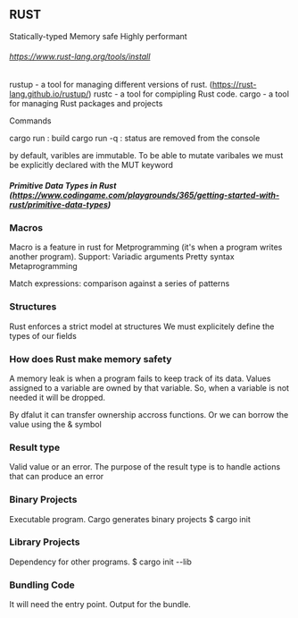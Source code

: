 ## RUST

Statically-typed
Memory safe
Highly performant

###### https://www.rust-lang.org/tools/install

rustup - a tool for managing different versions of rust. (https://rust-lang.github.io/rustup/)
rustc - a tool for compipling Rust code.
cargo - a tool for managing Rust packages and projects

Commands

cargo run : build
cargo run -q : status are removed from the console

by default, varibles are immutable.
To be able to mutate varibales we must be explicitly declared with the MUT keyword

##### Primitive Data Types in Rust (https://www.codingame.com/playgrounds/365/getting-started-with-rust/primitive-data-types)

### Macros
Macro is a feature in rust for Metprogramming (it's when a program writes another program).
Support:
  Variadic arguments
  Pretty syntax
  Metaprogramming

Match expressions: comparison against a series of patterns

### Structures
Rust enforces a strict model at structures
We must explicitely define the types of our fields

### How does Rust make memory safety

A memory leak is when a program fails to keep track of its data.
Values assigned to a variable are owned by that variable.
So, when a variable is not needed it will be dropped.

By dfalut it can transfer ownership accross functions.
Or we can borrow the value using the & symbol

### Result type
Valid value or an error.
The purpose of the result type is to handle actions that can produce an error

### Binary Projects
Executable program. Cargo generates binary projects
$ cargo init

### Library Projects
Dependency for other programs.
$ cargo init --lib

### Bundling Code
It will need the entry point.
Output for the bundle.